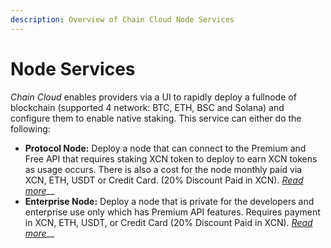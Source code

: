 ```yaml
---
description: Overview of Chain Cloud Node Services
---
```


# Node Services

_Chain Cloud_ enables providers via a UI to rapidly deploy a fullnode of blockchain (supported 4 network: BTC, ETH, BSC and Solana) and configure them to enable native staking. This service can either do the following:

* **Protocol Node:** Deploy a node that can connect to the Premium and Free API that requires staking XCN token to deploy to earn XCN tokens as usage occurs. There is also a cost for the node monthly paid via XCN, ETH, USDT or Credit Card. (20% Discount Paid in XCN). [_Read more_](../protocol-node.md)__
* **Enterprise Node:** Deploy a node that is private for the developers and enterprise use only which has Premium API features. Requires payment in XCN, ETH, USDT, or Credit Card (20% Discount Paid in XCN). [_Read more_](../enterprise-node.md)__